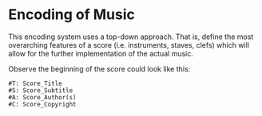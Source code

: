 # Encoding of Music

This encoding system uses a top-down approach. That is, define the most overarching features of a score (i.e. instruments, staves, clefs) which will allow for the further implementation of the actual music.

Observe the beginning of the score could look like this:

    #T: Score_Title
    #S: Score_Subtitle
    #A: Score_Author(s)
    #C: Score_Copyright
